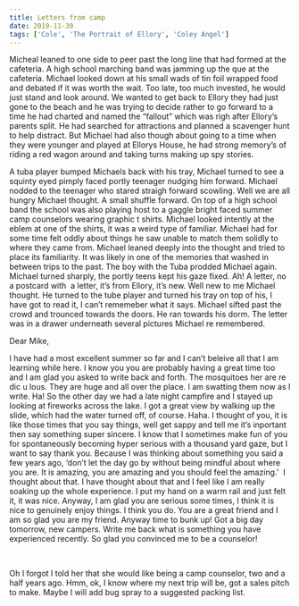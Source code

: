```yaml
---
title: Letters from camp
date: 2019-11-30
tags: ['Cole', 'The Portrait of Ellory', 'Coley Angel']
---
```


Micheal leaned to one side to peer past the long line that had formed at the cafeteria. A high school marching band was jamming up the que at the cafeteria. Michael looked down at his small wads of tin foil wrapped food and debated if it was worth the wait. Too late, too much invested, he would just stand and look around. We wanted to get back to Ellory they had just gone to the beach and he was trying to decide rather to go forward to a time he had charted and named the “fallout” which was righ after Ellory’s parents split. He had searched for attractions and planned a scavenger hunt to help distract. But Michael had also though about going to a time when they were younger and played at Ellorys House, he had strong memory’s of riding a red wagon around and taking turns making up spy stories.

A tuba player bumped Michaels back with his tray, Michael turned to see a squinty eyed pimply faced portly teenager nudging him forward. Michael nodded to the teenager who stared straigh forward scowling. Well we are all hungry Michael thought. A small shuffle forward. On top of a high school band the school was also playing host to a gaggle bright faced summer camp counselors wearing graphic t shirts. Michael looked intently at the eblem at one of the shirts, it was a weird type of familiar. Michael had for some time felt oddly about things he saw unable to match them solidly to where they came from. Michael leaned deeply into the thought and tried to place its familiarity. It was likely in one of the memories that washed in between trips to the past. The boy with the Tuba prodded Michael again. Michael turned sharply, the portly teens kept his gaze fixed. Ah! A letter, no a postcard with  a letter, it’s from Ellory, it’s new. Well new to me Michael thought. He turned to the tube player and turned his tray on top of his, I have got to read it, I can’t rememeber what it says. Michael sifted past the crowd and trounced towards the doors. He ran towards his dorm. The letter was in a drawer underneath several pictures Michael re remembered.

Dear Mike,

I have had a most excellent summer so far and I can’t beleive all that I am learning while here. I know you you are probably having a great time too and I am glad you asked to write back and forth. The mosquitoes her are re dic u lous. They are huge and all over the place. I am swatting them now as I write. Ha! So the other day we had a late night campfire and I stayed up looking at fireworks across the lake. I got a great view by walking up the slide, which had the water turned off, of course. Haha. I thought of you, it is like those times that you say things, well get sappy and tell me it’s inportant then say something super sincere. I know that I sometimes make fun of you for spontaneously becoming hyper serious with a thousand yard gaze, but I want to say thank you. Because I was thinking about something you said a few years ago, ‘don’t let the day go by without being mindful about where you are. It is amazing, you are amazing and you should feel the amazing.’  I thought about that. I have thought about that and I feel like I am really soaking up the whole experience. I put my hand on a warm rail and just felt it, it was nice. Anyway, I am glad you are serious some times, I think it is nice to genuinely enjoy things. I think you do. You are a great friend and I am so glad you are my friend. Anyway time to bunk up! Got a big day tomorrow, new campers. Write me back what is something you have experienced recently. So glad you convinced me to be a counselor!

 

Oh I forgot I told her that she would like being a camp counselor, two and a half years ago. Hmm, ok, I know where my next trip will be, got a sales pitch to make. Maybe I will add bug spray to a suggested packing list.
